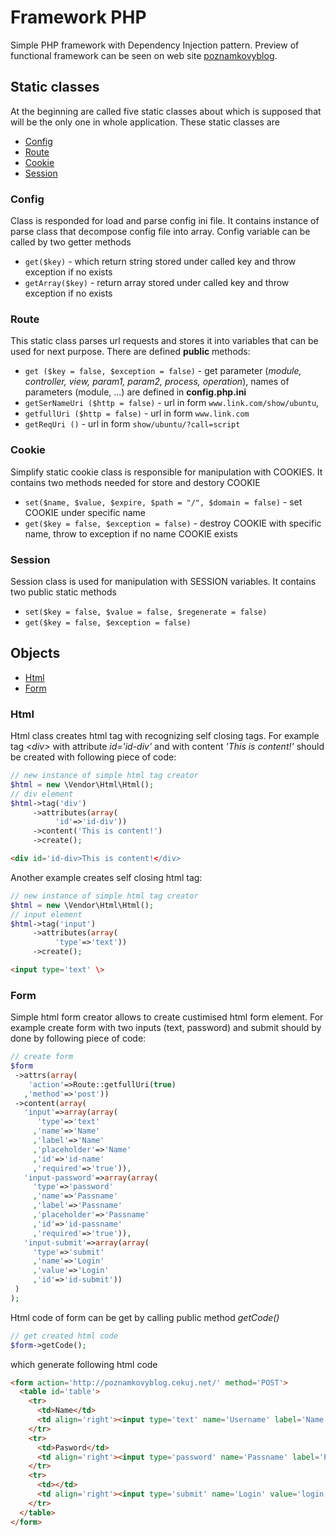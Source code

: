 # Framework PHP
Simple PHP framework with Dependency Injection pattern. Preview of functional framework can be seen on web site [poznamkovyblog](http://poznamkovyblog.cekuj.net). 
## Static classes
At the beginning are called five static classes about which is supposed that will be the only one in whole application. These static classes are
- [Config](#config)
- [Route](#route)
- [Cookie](#cookie)
- [Session](#session)
### Config
Class is responded for load and parse config ini file. It contains instance of parse class that decompose config file into array. Config variable can be called by two getter methods 
- ```get($key)``` - which return string stored under called key and throw exception if no exists 
- ```getArray($key)``` - return array stored under called key and throw exception if no exists
### Route
This static class parses url requests and stores it into variables that can be used for next purpose. There are defined **public** methods:
- `get ($key = false, $exception = false)` - get parameter (*module, controller, view, param1, param2, process, operation*), names of parameters (module, ...) are defined in **config.php.ini**
- `getSerNameUri ($http = false)` - url in form `www.link.com/show/ubuntu`, 
- `getfullUri ($http = false)` - url in form `www.link.com`
- `getReqUri ()` - url in form `show/ubuntu/?call=script`
### Cookie
Simplify static cookie class is responsible for manipulation with COOKIES. It contains two methods needed for store and destory COOKIE
- ```set($name, $value, $expire, $path = "/", $domain = false)``` - set COOKIE under specific name
- ```get($key = false, $exception = false)``` - destroy COOKIE with specific name, throw to exception if no name COOKIE exists
### Session
Session class is used for manipulation with SESSION variables. It contains two public static methods
- ```set($key = false, $value = false, $regenerate = false)```
- ```get($key = false, $exception = false)```
## Objects
- [Html](#html)
- [Form](#form)
### Html
Html class creates html tag with recognizing self closing tags. For example tag *\<div\>* with attribute *id='id-div'* and with content *'This is content!'* should be created with following piece of code:
```php
// new instance of simple html tag creator
$html = new \Vendor\Html\Html();
// div element
$html->tag('div')
     ->attributes(array(
          'id'=>'id-div'))
     ->content('This is content!')
     ->create();
```
```html
<div id='id-div>This is content!</div>
```
Another example creates self closing html tag:
```php
// new instance of simple html tag creator
$html = new \Vendor\Html\Html();
// input element
$html->tag('input')
     ->attributes(array(
          'type'=>'text'))
     ->create();
```
```html
<input type='text' \>
```
### Form
Simple html form creator allows to create custimised html form element. For example create form with two inputs (text, password) and submit should by done by following piece of code:
```php
// create form
$form
 ->attrs(array(
    'action'=>Route::getfullUri(true)
   ,'method'=>'post'))
 ->content(array(
   'input'=>array(array(
      'type'=>'text'
     ,'name'=>'Name'
     ,'label'=>'Name'
     ,'placeholder'=>'Name'
     ,'id'=>'id-name'
     ,'required'=>'true')),
   'input-password'=>array(array(
     'type'=>'password'
     ,'name'=>'Passname' 
     ,'label'=>'Passname' 
     ,'placeholder'=>'Passname'
     ,'id'=>'id-passname' 
     ,'required'=>'true')),
   'input-submit'=>array(array(
     'type'=>'submit' 
     ,'name'=>'Login'
     ,'value'=>'Login' 
     ,'id'=>'id-submit'))
 )
);
```
Html code of form can be get by calling public method *getCode()*
```php
// get created html code     
$form->getCode();
```
which generate following html code
```html
<form action='http://poznamkovyblog.cekuj.net/' method='POST'>
  <table id='table'>
    <tr>
      <td>Name</td>
      <td align='right'><input type='text' name='Username' label='Name' id='id-username' required /></td>
    </tr>
    <tr>
      <td>Pasword</td>
      <td align='right'><input type='password' name='Passname' label='Pasword' id='id-passname' required /></td>
    </tr>
    <tr>
      <td></td>
      <td align='right'><input type='submit' name='Login' value='login' id='id-submit' /></td>
    </tr>
  </table>
</form>
```
